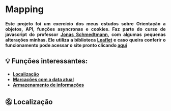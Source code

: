 <div align="justify">

<h1>Mapping</h1>
<h4>Este projeto foi um exercício dos meus estudos sobre Orientação a objetos, API, funções asyncronas e cookies. Faz parte do curso de javascript do professor <a href="https://github.com/jonasschmedtmann">Jonas Schmedtmann</a>, com algumas pequenas alterações minhas. Ele utiliza a biblioteca <a href="https://leafletjs.com/">Leaflet</a> e caso queira conferir o funcionamento pode acessar o site pronto clicando <a href="https://mappinggx.netlify.app/">aqui</a></h2>

<h2>&#128161; Funções interessantes:</h2>
<h4><ul>
<li><a href="#localizacao">Localização</a></li>
<li><a href="#marcacoes">Marcações com a data atual</a></li>
<li><a href="#armazenamento">Armazenamento de informações</a></li>
</h4>


</ul>

<a id="localizacao">
<h2>&#12948; Localização</h2>
</div>

  

